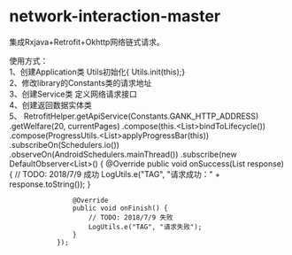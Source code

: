 network-interaction-master
==========================================
集成Rxjava+Retrofit+Okhttp网络链式请求。

使用方式：
<br/>
     1、创建Application类  Utils初始化{ Utils.init(this);}
<br/>
     2、修改library的Constants类的请求地址
<br/>
     3、创建Service类  定义网络请求接口
<br/>
     4、创建返回数据实体类
<br/>
     5、
     RetrofitHelper.getApiService(Constants.GANK_HTTP_ADDRESS)
                .getWelfare(20, currentPages)
                .compose(this.<List<Welfare>>bindToLifecycle())
                .compose(ProgressUtils.<List<Welfare>>applyProgressBar(this))
                .subscribeOn(Schedulers.io())
                .observeOn(AndroidSchedulers.mainThread())
                .subscribe(new DefaultObserver<List<Welfare>>() {
                    @Override
                    public void onSuccess(List<Welfare> response) {
                        // TODO: 2018/7/9 成功
                        LogUtils.e("TAG", "请求成功：" + response.toString());
                    }

                    @Override
                    public void onFinish() {
                        // TODO: 2018/7/9 失败
                        LogUtils.e("TAG", "请求失败");
                    }
                });
     
